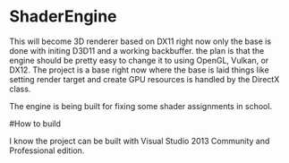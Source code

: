 # ShaderEngine

This will become 3D renderer based on DX11 right now only the base is done with initing D3D11 and a working backbuffer. the plan is that the engine should be pretty easy to change it to using OpenGL, Vulkan, or DX12.
The project is a base right now where the base is laid things like setting render target and create GPU resources is handled by
the DirectX class.

The engine is being built for fixing some shader assignments in school.

#How to build

I know the project can be built with Visual Studio 2013 Community and Professional edition.
